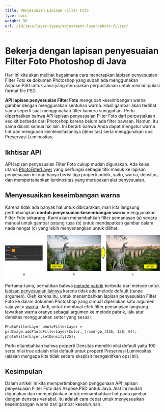 ```yaml
---
title: Penyesuaian Lapisan Filter Foto
type: docs
weight: 30
url: /id/java/layer-types/adjustment-layer/photo-filter/
---
```


# Bekerja dengan lapisan penyesuaian Filter Foto Photoshop di Java

Hari ini kita akan melihat bagaimana cara menerapkan lapisan penyesuaian Filter Foto ke dokumen Photoshop yang sudah ada menggunakan Aspose.PSD untuk Java yang merupakan perpustakaan untuk memanipulasi format file PSD.

**API lapisan penyesuaian Filter Foto** mengubah keseimbangan warna gambar dengan menggunakan sentuhan warna. Hasil gambar akan terlihat sama seperti saat menggunakan filter kamera sungguhan. Perlu diperhatikan bahwa API lapisan penyesuaian Filter Foto dari perpustakaan sedikit berbeda dari Photoshop karena belum ada filter bawaan. Namun, itu sama dalam semua hal lain. Ini berarti bahwa Anda dapat mengatur warna tint dan mengubah keintensitasannya (densitas) serta menggunakan opsi Preservasi Luminositas.

## Ikhtisar API

API lapisan penyesuaian Filter Foto cukup mudah digunakan. Ada kelas utama [PhotoFilterLayer](https://reference.aspose.com/psd/java/com.aspose.psd.fileformats.psd.layers.adjustmentlayers/photofilterlayer) yang berfungsi sebagai titik masuk ke lapisan penyesuaian ini dan hanya berisi tiga properti publik, yaitu, warna, densitas, dan mempertahankan luminositas yang merupakan alat penyesuaian.

## Menyesuaikan keseimbangan warna

Karena tidak ada banyak hal untuk dibicarakan, mari kita langsung pertimbangkan **contoh penyesuaian keseimbangan warna** menggunakan Filter Foto sekarang. Kami akan menambahkan filter pemanasan (a) secara manual untuk gambar patung rusa (b) untuk mendapatkan gambar dalam nada hangat (c) yang lebih menyenangkan untuk dilihat.

![Contoh Lapisan Penyesuaian Filter Foto](photo-filter-adjustment-layer-figure-1.png)

Pertama-tama, perhatikan bahwa [metode pabrik](https://reference.aspose.com/psd/java/com.aspose.psd.fileformats.psd/PsdImage#addPhotoFilterLayer-com.aspose.psd.Color-) berbeda dari metode untuk [lapisan penyesuaian lainnya](https://docs.aspose.com/display/psdjava/PSD+Adjustment+Layers) karena tidak ada metode default (tanpa argumen). Oleh karena itu, untuk menambahkan lapisan penyesuaian Filter Foto ke dalam dokumen Photoshop yang dimuat diperlukan satu argumen saja yaitu [warna](https://reference.aspose.com/psd/java/com.aspose.psd/Color). Jadi, untuk membuat efek filter pemanasan langsung lewatkan warna oranye sebagai argumen ke metode pabrik, lalu atur densitas menggunakan setter yang sesuai:

    PhotoFilterLayer photoFilterLayer = psdImage.addPhotoFilterLayer(Color._fromArgb_(236, 138, 0));
    photoFilterLayer.setDensity(25);

Perlu ditambahkan bahwa properti Densitas memiliki nilai default yaitu 100 serta nilai true adalah nilai default untuk properti Preservasi Luminositas (alasan mengapa kita tidak secara eksplisit mengaktifkan opsi ini).

## Kesimpulan

Dalam artikel ini kita mempertimbangkan penggunaan API lapisan penyesuaian Filter Foto dari Aspose.PSD untuk Java. Alat ini mudah digunakan dan memungkinkan untuk menambahkan tint pada gambar dengan densitas variabel. Itu adalah cara cepat untuk menyesuaikan keseimbangan warna dari gambar keseluruhan.
